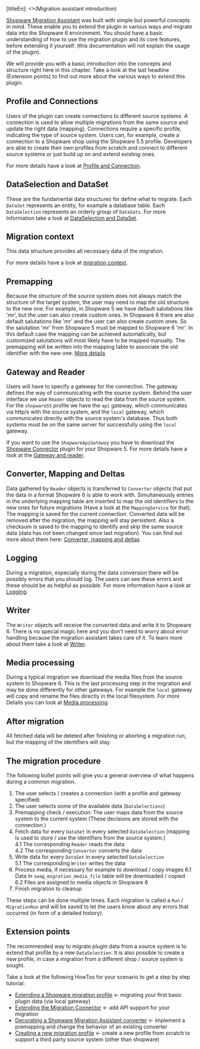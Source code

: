 [titleEn]: <>(Migration assistant introduction)

[Shopware Migration Assistant](https://github.com/shopware/SwagMigrationAssistant) was built with simple but powerful concepts in mind.
These enable you to extend the plugin in various ways and migrate data into the Shopware 6 environment.
You should have a basic understanding of how to use the migration plugin and its core features, before extending it yourself.
(this documentation will not explain the usage of the plugin).

We will provide you with a basic introduction into the concepts and structure right here in this chapter.
Take a look at the last headline (Extension points) to find out more about the various ways to extend this plugin.

## Profile and Connections
Users of the plugin can create connections to different source systems.
A connection is used to allow multiple migrations from the same source and update the right data (mapping).
Connections require a specific profile, indicating the type of source system.
Users can, for example, create a connection to a Shopware shop using the Shopware 5.5 profile.
Developers are able to create their own profiles from scratch and connect to different source systems or just build up on and extend existing ones.

For more details have a look at [Profile and Connection](./020-profile-and-connection.md).

## DataSelection and DataSet
These are the fundamental data structures for define what to migrate.
Each `DataSet` represents an entity, for example a database table.
Each `DataSelection` represents an orderly group of `DataSets`.
For more Information take a look at [DataSelection and DataSet](./030-dataSelection-and-dataSet.md).

## Migration context
This data structure provides all necessary data of the migration.

For more details have a look at [migration context](./040-migration-context.md).

## Premapping
Because the structure of the source system does not always match the structure of the target system, the user may need to map the old structure to the new one.
For example, in Shopware 5 we have default salutations like 'mr', but the user can also create custom ones.
In Shopware 6 there are also default salutations like 'mr' and the user can also create custom ones.
So the salutation 'mr' from Shopware 5 must be mapped to Shopware 6 'mr'.
In this default case the mapping can be achieved automatically, but customized salutations will most likely have to be mapped manually.
The premapping will be written into the mapping table to associate the old identifier with the new one.
[More details](./050-premapping.md)

## Gateway and Reader
Users will have to specify a gateway for the connection. The gateway defines the way of communicating with the source system.
Behind the user interface we use `Reader` objects to read the data from the source system.
For the `shopware55` profile we have the `api` gateway, which communicates via http/s with the source system,
and the `local` gateway, which communicates directly with the source system's database. Thus both systems must be on the 
same server for successfully using the `local` gateway.

If you want to use the `ShopwareApiGateway` you have to download the [Shopware Connector](https://github.com/shopware/SwagMigrationConnector)
plugin for your Shopware 5. For more details have a look at the [Gateway and reader](./060-gateway-and-reader.md).

## Converter, Mapping and Deltas
Data gathered by `Reader` objects is transferred to `Converter` objects that put the data in a format Shopware 6 is able to work with.
Simultaneously entries in the underlying mapping table are inserted to map the old identifiers to the new ones for future migrations (Have a look at the `MappingService` for that).
The mapping is saved for the current connection. Converted data will be removed after the migration, the mapping will stay persistent.
Also a checksum is saved to the mapping to identify and skip the same source data (data has not been changed since last migration).
You can find out more about them here: [Converter, mapping and deltas](./070-converter-and-mapping.md)

## Logging
During a migration, especially during the data conversion there will be possibly errors that you should log.
The users can see these errors and these should be as helpful as possible.
For more information have a look at [Logging](./071-logging.md).

## Writer
The `Writer` objects will receive the converted data and write it to Shopware 6.
There is no special magic here and you don't need to worry about error handling because the migration assistant takes care of it.
To learn more about them take a look at [Writer](./080-writer.md).

## Media processing
During a typical migration we download the media files from the source system to Shopware 6.
This is the last processing step in the migration and may be done differently for other gateways.
For example the `local` gateway will copy and rename the files directly in the local filesystem.
For more Details you can look at [Media processing](./090-media-processing.md).

## After migration
All fetched data will be deleted after finishing or aborting a migration run, but the mapping of the identifiers will stay.

## The migration procedure
The following bullet points will give you a general overview of what happens during a common migration.
1. The user selects / creates a connection (with a profile and gateway specified)
2. The user selects some of the available data (`DataSelections`)
3. Premapping check / execution: The user maps data from the source system to the current system
(These decisions are stored with the connection.)
4. Fetch data for every `DataSet` in every selected `DataSelection`
(mapping is used to store / use the identifiers from the source system.)  
    4.1 The corresponding `Reader` reads the data  
    4.2 The corresponding `Converter` converts the data  
5. Write data for every `DataSet` in every selected `DataSelection`  
    5.1 The corresponding `Writer` writes the data
6. Process media, if necessary for example to download / copy images
    6.1 Data in `swag_migration_media_file` table will be downloaded / copied  
    6.2 Files are assigned to media objects in Shopware 6
7. Finish migration to cleanup

These steps can be done multiple times. Each migration is called a `Run` / `MigrationRun` and will be saved to let the users know about any errors that occurred (in form of a detailed history).

## Extension points
The recommended way to migrate plugin data from a source system is to extend that profile by a new `DataSelection`.
It is also possible to create a new profile, in case a migration from a different shop / source system is sought.

Take a look at the following HowTos for your scenario to get a step by step tutorial:
- [Extending a Shopware migration profile](./../../../4-how-to/520-extend-shopware-migration-profile.md) <- migrating your first basic plugin data (via local gateway)
- [Extending the Migration Connector](./../../../4-how-to/530-extend-shopware-migration-connector.md) <- add API support for your migration
- [Decorating a Shopware Migration Assistant converter](./../../../4-how-to/550-decorate-shopware-migration-converter.md) <- implement a premapping and change the behavior of an existing converter
- [Creating a new migration profile](./../../../4-how-to/600-create-migration-profile.md) <- create a new profile from scratch to support a third party source system (other than shopware)
